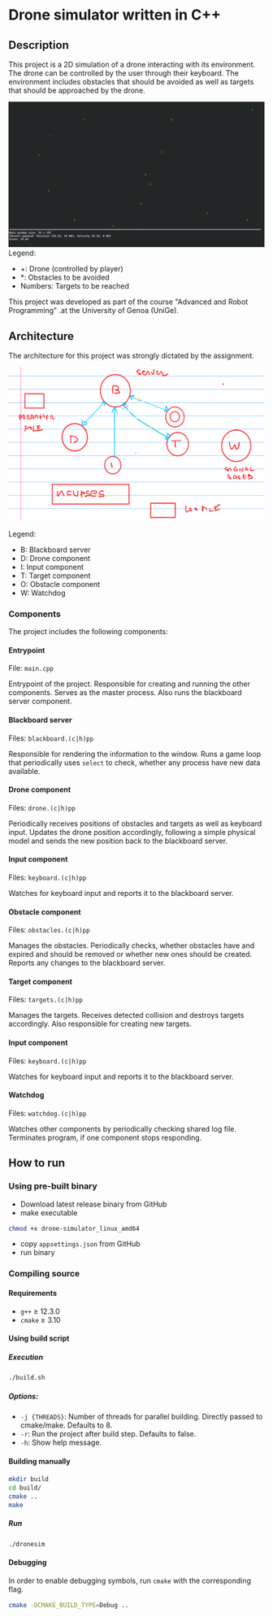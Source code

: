 # Drone simulator written in C++

## Description
This project is a 2D simulation of a drone interacting with its environment. The drone can be controlled by the user through their keyboard. The environment includes obstacles that should be avoided as well as targets that should be approached by the drone.

![Screengrab of the project](images/project.png "Screengrab")
Legend:
- +: Drone (controlled by player)
- *: Obstacles to be avoided
- Numbers: Targets to be reached

This project was developed as part of the course "Advanced and Robot Programming" .at the University of Genoa (UniGe).

## Architecture
The architecture for this project was strongly dictated by the assignment.

![Architecture sketch](images/architecture.png "Project architecture")

Legend:
- B: Blackboard server
- D: Drone component
- I: Input component
- T: Target component
- O: Obstacle component
- W: Watchdog

### Components
The project includes the following components:

#### Entrypoint
File: `main.cpp`

Entrypoint of the project. Responsible for creating and running the other components. Serves as the master process. Also runs the blackboard server component.

#### Blackboard server
Files: `blackboard.(c|h)pp`

Responsible for rendering the information to the window. Runs a game loop that periodically uses `select` to check, whether any process have new data available.

#### Drone component
Files: `drone.(c|h)pp`

Periodically receives positions of obstacles and targets as well as keyboard input. Updates the drone position accordingly, following a simple physical model and sends the new position back to the blackboard server.

#### Input component
Files: `keyboard.(c|h)pp`

Watches for keyboard input and reports it to the blackboard server.

#### Obstacle component
Files: `obstacles.(c|h)pp`

Manages the obstacles. Periodically checks, whether obstacles have and expired and should be removed or whether new ones should be created. Reports any changes to the blackboard server.

#### Target component
Files: `targets.(c|h)pp`

Manages the targets. Receives detected collision and destroys targets accordingly. Also responsible for creating new targets.

#### Input component
Files: `keyboard.(c|h)pp`

Watches for keyboard input and reports it to the blackboard server.

#### Watchdog
Files: `watchdog.(c|h)pp`

Watches other components by periodically checking shared log file. Terminates program, if one component stops responding.


## How to run
### Using pre-built binary
- Download latest release binary from GitHub
- make executable
```bash
chmod +x drone-simulator_linux_amd64
```
- copy `appsettings.json` from GitHub
- run binary

### Compiling source
#### Requirements
- `g++` $\geq$ 12.3.0
- `cmake` $\geq$ 3.10

#### Using build script
##### Execution
```bash
./build.sh
```
##### Options:
- `-j {THREADS}`: Number of threads for parallel building. Directly passed to cmake/make. Defaults to 8.
- `-r`: Run the project after build step. Defaults to false.
- `-h`: Show help message.

#### Building manually
```bash
mkdir build
cd build/
cmake ..
make
```

##### Run
```bash
./dronesim
```

#### Debugging
In order to enable debugging symbols, run `cmake` with the corresponding flag.
```bash
cmake -DCMAKE_BUILD_TYPE=Debug ..
```
